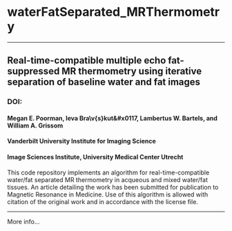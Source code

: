 # waterFatSeparated_MRThermometry
***
## Real-time-compatible multiple echo fat-suppressed MR thermometry using iterative separation of baseline water and fat images

### DOI:

#### Megan E. Poorman, Ieva Bra\v{s}kut&#x0117, Lambertus W. Bartels, and William A. Grissom
#### Vanderbilt University Institute for Imaging Science
#### Image Sciences Institute, University Medical Center Utrecht

This code repository implements an algorithm for real-time-compatible water/fat separated MR thermometry in acqueous and mixed water/fat tissues. An article detailing the work has been submitted for publication to Magnetic Resonance in Medicine. Use of this algorithm is allowed with citation of the original work and in accordance with the license file.
***

More info...
